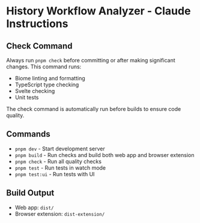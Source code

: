 # History Workflow Analyzer - Claude Instructions

## Check Command

Always run `pnpm check` before committing or after making significant changes. This command runs:
- Biome linting and formatting
- TypeScript type checking
- Svelte checking
- Unit tests

The check command is automatically run before builds to ensure code quality.

## Commands
- `pnpm dev` - Start development server
- `pnpm build` - Run checks and build both web app and browser extension
- `pnpm check` - Run all quality checks
- `pnpm test` - Run tests in watch mode
- `pnpm test:ui` - Run tests with UI

## Build Output
- Web app: `dist/`
- Browser extension: `dist-extension/`